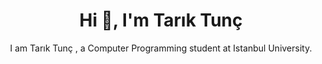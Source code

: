 <h1 align="center">Hi 👋, I'm Tarık Tunç</h1>

<p align="center"> I am Tarık Tunç ,  a Computer Programming student at Istanbul University.</p>


